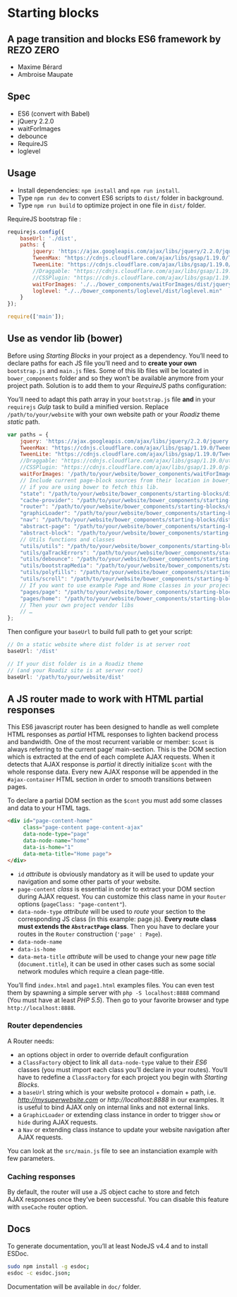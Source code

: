 # Starting blocks
## A page transition and blocks ES6 framework by REZO ZERO

- Maxime Bérard
- Ambroise Maupate

## Spec

- ES6 (convert with Babel)
- jQuery 2.2.0
- waitForImages
- debounce
- RequireJS
- loglevel

## Usage

- Install dependencies: `npm install` and `npm run install`.
- Type `npm run dev` to convert ES6 scripts to `dist/` folder in background.
- Type `npm run build` to optimize project in one file in `dist/` folder.

RequireJS bootstrap file :

```js
requirejs.config({
    baseUrl: './dist',
    paths: {
        jquery: 'https://ajax.googleapis.com/ajax/libs/jquery/2.2.0/jquery.min',
        TweenMax: "https://cdnjs.cloudflare.com/ajax/libs/gsap/1.19.0/TweenMax.min",
        TweenLite: "https://cdnjs.cloudflare.com/ajax/libs/gsap/1.19.0/TweenLite.min",
        //Draggable: "https://cdnjs.cloudflare.com/ajax/libs/gsap/1.19.0/utils/Draggable.min",
        //CSSPlugin: "https://cdnjs.cloudflare.com/ajax/libs/gsap/1.19.0/plugins/CSSPlugin.min",
        waitForImages: './../bower_components/waitForImages/dist/jquery.waitforimages.min',
        loglevel: "./../bower_components/loglevel/dist/loglevel.min"
    }
});

require(['main']);
```

## Use as vendor lib (bower)

Before using *Starting Blocks* in your project as a dependency. You’ll need to declare
paths for each JS file you’ll need and to **create your own** `bootstrap.js` and `main.js`
files. Some of this lib files will be located in `bower_components` folder and so they
won’t be available anymore from your project path. Solution is to add them to your
*RequireJS* paths configuration:

You’ll need to adapt this path array in your `bootstrap.js` file **and** in your
`requirejs` *Gulp* task to build a minified version. Replace `/path/to/your/website`
with your own website path or your *Roadiz* theme *static* path.

```js
var paths = {
    jquery: 'https://ajax.googleapis.com/ajax/libs/jquery/2.2.0/jquery.min',
    TweenMax: "https://cdnjs.cloudflare.com/ajax/libs/gsap/1.19.0/TweenMax.min",
    TweenLite: "https://cdnjs.cloudflare.com/ajax/libs/gsap/1.19.0/TweenLite.min",
    //Draggable: "https://cdnjs.cloudflare.com/ajax/libs/gsap/1.19.0/utils/Draggable.min",
    //CSSPlugin: "https://cdnjs.cloudflare.com/ajax/libs/gsap/1.19.0/plugins/CSSPlugin.min",
    waitForImages: '/path/to/your/website/bower_components/waitForImages/dist/jquery.waitforimages.min',
    // Include current page-block sources from their location in bower_components
    // if you are using bower to fetch this lib.
    "state": "/path/to/your/website/bower_components/starting-blocks/dist/state",
    "cache-provider": "/path/to/your/website/bower_components/starting-blocks/dist/cache-provider",
    "router": "/path/to/your/website/bower_components/starting-blocks/dist/router",
    "graphicLoader": "/path/to/your/website/bower_components/starting-blocks/dist/graphicLoader",
    "nav": "/path/to/your/website/bower_components/starting-blocks/dist/nav",
    "abstract-page": "/path/to/your/website/bower_components/starting-blocks/dist/abstract-page",
    "abstract-block": "/path/to/your/website/bower_components/starting-blocks/dist/abstract-block",
    // Utils functions and classes
    "utils/utils": "/path/to/your/website/bower_components/starting-blocks/dist/utils/utils",
    "utils/gaTrackErrors": "/path/to/your/website/bower_components/starting-blocks/dist/utils/gaTrackErrors",
    "utils/debounce": "/path/to/your/website/bower_components/starting-blocks/dist/utils/debounce",
    "utils/bootstrapMedia": "/path/to/your/website/bower_components/starting-blocks/dist/utils/bootstrapMedia",
    "utils/polyfills": "/path/to/your/website/bower_components/starting-blocks/dist/utils/polyfills",
    "utils/scroll": "/path/to/your/website/bower_components/starting-blocks/dist/utils/scroll",
    // If you want to use example Page and Home classes in your project
    "pages/page": "/path/to/your/website/bower_components/starting-blocks/dist/pages/page"
    "pages/home": "/path/to/your/website/bower_components/starting-blocks/dist/pages/home"
    // Then your own project vendor libs
    // …
};
```
Then configure your `baseUrl` to build full path to get your script:

```js
// On a static website where dist folder is at server root
baseUrl: '/dist'

// If your dist folder is in a Roadiz theme
// (and your Roadiz site is at server root)
baseUrl: '/path/to/your/website/dist'
```

## A JS router made to work with HTML partial responses

This ES6 javascript router has been designed to handle as well complete HTML responses as
*partial* HTML responses to lighten backend process and bandwidth.
One of the most recurrent variable or member: `$cont` is always referring to the current page’ main-section.
This is the DOM section which is extracted at the end of each complete AJAX requests. When it detects that AJAX
response is *partial* it directly initialize `$cont` with the whole response data. Every new AJAX response will
be appended in the `#ajax-container` HTML section in order to smooth transitions between pages.

To declare a partial DOM section as the `$cont` you must add some classes and
data to your HTML tags.

```html
<div id="page-content-home"
     class="page-content page-content-ajax"
     data-node-type="page"
     data-node-name="home"
     data-is-home="1"
     data-meta-title="Home page">
</div>
```
- `id` *attribute* is obviously mandatory as it will be used to update your navigation and some other parts of your website.
- `page-content` *class* is essential in order to extract your DOM section during AJAX request. You can customize this class name in your `Router` options (`pageClass: "page-content"`).
- `data-node-type` *attribute* will be used to *route* your section to the corresponding JS class (in this example: page.js). **Every route class must extends the `AbstractPage` class**. Then you have to declare your routes in the `Router` construction (`'page' : Page`).
- `data-node-name`
- `data-is-home`
- `data-meta-title` *attribute* will be used to change your new page *title* (`document.title`), it can be used in other cases such as some social network modules which require a clean page-title.

You’ll find `index.html` and `page1.html` examples files. You can even test them
by spawning a simple server with `php -S localhost:8888` command (You must have at least *PHP 5.5*).
Then go to your favorite browser and type `http://localhost:8888`.

### Router dependencies

A Router needs:

- an options object in order to override default configuration
- a `ClassFactory` object to link all `data-node-type` value to their *ES6* classes (you must import each class you’ll declare in your routes). You‘ll have to redefine a `ClassFactory` for each project you begin with *Starting Blocks*.
- a `baseUrl` string which is your website protocol + domain + path, i.e. *http://mysuperwebsite.com* or *http://localhost:8888* in our examples. It is useful to bind AJAX only on internal links and not external links.
- a `GraphicLoader` or extending class instance in order to trigger `show` or `hide` during AJAX requests.
- a `Nav` or extending class instance to update your website navigation after AJAX requests.

You can look at the `src/main.js` file to see an instanciation example with few parameters.

### Caching responses

By default, the router will use a JS object cache to store and fetch AJAX responses once they’ve been
successful. You can disable this feature with `useCache` router option.

## Docs

To generate documentation, you’ll at least NodeJS v4.4 and to install ESDoc.

```bash
sudo npm install -g esdoc;
esdoc -c esdoc.json;
```

Documentation will be available in `doc/` folder.
